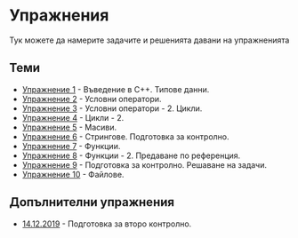 # Упражнения

Тук можете да намерите задачите и решенията давани на упражненията

## Теми
* [Упражнение 1](./lab1) - Въведение в C++. Типове данни.
* [Упражнение 2](./lab2) - Условни оператори.
* [Упражнение 3](./lab3) - Условни оператори - 2. Цикли.
* [Упражнение 4](./lab4) - Цикли - 2.
* [Упражнение 5](./lab5) - Масиви.
* [Упражнение 6](./lab6) - Стрингове. Подготовка за контролно.
* [Упражнение 7](./lab7) - Функции.
* [Упражнение 8](./lab8) - Функции - 2. Предаване по референция.
* [Упражнение 9](./lab9) - Подготовка за контролно. Решаване на задачи.
* [Упражнение 10](./lab10) - Файлове.

## Допълнителни упражнения
* [14.12.2019](./exam2-preparation) - Подготовка за второ контролно.

